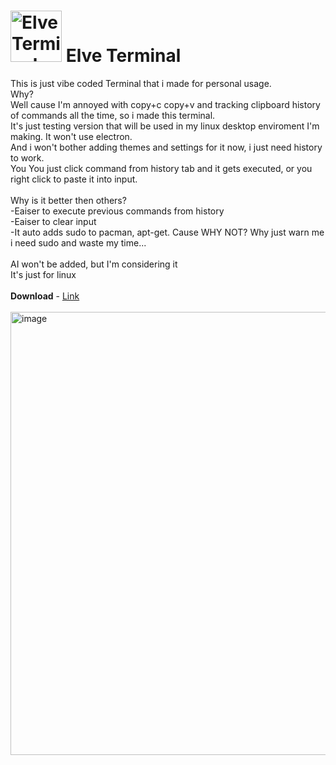 # <img width="82" height="auto" alt="Elve Terminal EE" src="https://github.com/user-attachments/assets/b3ade798-01fe-4f30-96b2-aa524476716c" /> Elve Terminal
This is just vibe coded Terminal that i made for personal usage. <br>
Why?<br>
Well cause I'm annoyed with copy+c copy+v and tracking clipboard history of commands all the time,
so i made this terminal. <br> It's just testing version that will be used in my linux desktop enviroment I'm making.
It won't use electron. <br> And i won't bother adding themes and settings for it now, i just need history to work. <br>You 
You just click command from history tab and it gets executed, or you right click to paste it into input. <br> <br>
Why is it better then others?<br>
-Eaiser to execute previous commands from history<br>
-Eaiser to clear input<br>
-It auto adds sudo to pacman, apt-get. Cause WHY NOT? Why just warn me i need sudo and waste my time...<br><br>
AI won't be added, but I'm considering it
<br>
It's just for linux <br> <br>
**Download** - <a href="https://github.com/banekondic1996/Elve-Terminal/releases/tag/1.0">Link</a> <br><br>
<img width="1266" height="709" alt="image" src="https://github.com/user-attachments/assets/afb2879e-55c4-4d9b-97cc-15ef03c3406d" />
